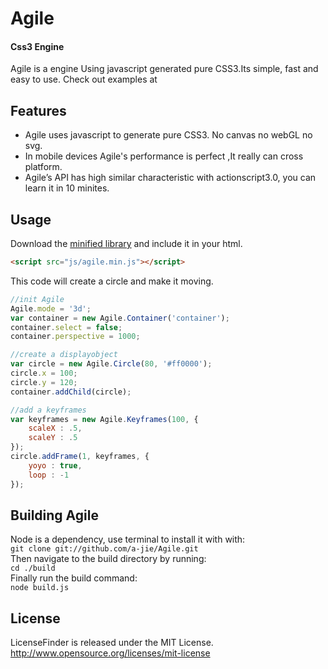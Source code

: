 Agile
======
#### Css3 Engine ####
Agile is a engine Using javascript generated pure CSS3.Its simple, fast and easy to use.
Check out examples at

## Features
- Agile uses javascript to generate pure CSS3. No canvas no webGL no svg.
- In mobile devices Agile's performance is perfect ,It really can cross platform.
- Agile’s API has high similar characteristic with actionscript3.0, you can learn it in 10 minites.

## Usage
Download the [minified library](https://github.com/a-jie/Agile/blob/master/build/agile.min.js) and include it in your html.

```html
<script src="js/agile.min.js"></script>
```
This code will create a circle and make it moving.
```javascript
//init Agile
Agile.mode = '3d';
var container = new Agile.Container('container');
container.select = false;
container.perspective = 1000;

//create a displayobject
var circle = new Agile.Circle(80, '#ff0000');
circle.x = 100;
circle.y = 120;
container.addChild(circle);

//add a keyframes
var keyframes = new Agile.Keyframes(100, {
	scaleX : .5,
	scaleY : .5
});
circle.addFrame(1, keyframes, {
	yoyo : true,
	loop : -1
}); 
```

## Building Agile
Node is a dependency, use terminal to install it with with:<br>
`git clone git://github.com/a-jie/Agile.git`<br>
Then navigate to the build directory by running:<br>
`cd ./build`<br>
Finally run the build command:<br>
`node build.js`

## License
LicenseFinder is released under the MIT License. http://www.opensource.org/licenses/mit-license
